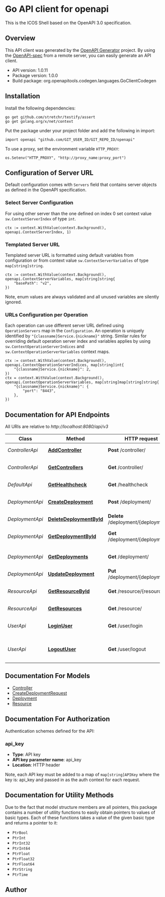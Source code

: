 # Go API client for openapi

This is the ICOS Shell based on the OpenAPI 3.0 specification.

## Overview
This API client was generated by the [OpenAPI Generator](https://openapi-generator.tech) project.  By using the [OpenAPI-spec](https://www.openapis.org/) from a remote server, you can easily generate an API client.

- API version: 1.0.11
- Package version: 1.0.0
- Build package: org.openapitools.codegen.languages.GoClientCodegen

## Installation

Install the following dependencies:

```shell
go get github.com/stretchr/testify/assert
go get golang.org/x/net/context
```

Put the package under your project folder and add the following in import:

```golang
import openapi "github.com/GIT_USER_ID/GIT_REPO_ID/openapi"
```

To use a proxy, set the environment variable `HTTP_PROXY`:

```golang
os.Setenv("HTTP_PROXY", "http://proxy_name:proxy_port")
```

## Configuration of Server URL

Default configuration comes with `Servers` field that contains server objects as defined in the OpenAPI specification.

### Select Server Configuration

For using other server than the one defined on index 0 set context value `sw.ContextServerIndex` of type `int`.

```golang
ctx := context.WithValue(context.Background(), openapi.ContextServerIndex, 1)
```

### Templated Server URL

Templated server URL is formatted using default variables from configuration or from context value `sw.ContextServerVariables` of type `map[string]string`.

```golang
ctx := context.WithValue(context.Background(), openapi.ContextServerVariables, map[string]string{
	"basePath": "v2",
})
```

Note, enum values are always validated and all unused variables are silently ignored.

### URLs Configuration per Operation

Each operation can use different server URL defined using `OperationServers` map in the `Configuration`.
An operation is uniquely identified by `"{classname}Service.{nickname}"` string.
Similar rules for overriding default operation server index and variables applies by using `sw.ContextOperationServerIndices` and `sw.ContextOperationServerVariables` context maps.

```golang
ctx := context.WithValue(context.Background(), openapi.ContextOperationServerIndices, map[string]int{
	"{classname}Service.{nickname}": 2,
})
ctx = context.WithValue(context.Background(), openapi.ContextOperationServerVariables, map[string]map[string]string{
	"{classname}Service.{nickname}": {
		"port": "8443",
	},
})
```

## Documentation for API Endpoints

All URIs are relative to *http://localhost:8080/api/v3*

Class | Method | HTTP request | Description
------------ | ------------- | ------------- | -------------
*ControllerApi* | [**AddController**](docs/ControllerApi.md#addcontroller) | **Post** /controller/ | Adds a new controller
*ControllerApi* | [**GetControllers**](docs/ControllerApi.md#getcontrollers) | **Get** /controller/ | Returns a list of controllers
*DefaultApi* | [**GetHealthcheck**](docs/DefaultApi.md#gethealthcheck) | **Get** /healthcheck | Health check
*DeploymentApi* | [**CreateDeployment**](docs/DeploymentApi.md#createdeployment) | **Post** /deployment/ | Creates a new deployment
*DeploymentApi* | [**DeleteDeploymentById**](docs/DeploymentApi.md#deletedeploymentbyid) | **Delete** /deployment/{deploymentId} | Deletes a deployment
*DeploymentApi* | [**GetDeploymentById**](docs/DeploymentApi.md#getdeploymentbyid) | **Get** /deployment/{deploymentId} | Find deployment by ID
*DeploymentApi* | [**GetDeployments**](docs/DeploymentApi.md#getdeployments) | **Get** /deployment/ | Returns a list of deployments
*DeploymentApi* | [**UpdateDeployment**](docs/DeploymentApi.md#updatedeployment) | **Put** /deployment/{deploymentId} | Updates a deployment
*ResourceApi* | [**GetResourceById**](docs/ResourceApi.md#getresourcebyid) | **Get** /resource/{resourceId} | Find resource by ID
*ResourceApi* | [**GetResources**](docs/ResourceApi.md#getresources) | **Get** /resource/ | Returns a list of resources
*UserApi* | [**LoginUser**](docs/UserApi.md#loginuser) | **Get** /user/login | Logs user into the system
*UserApi* | [**LogoutUser**](docs/UserApi.md#logoutuser) | **Get** /user/logout | Logs out current logged in user session


## Documentation For Models

 - [Controller](docs/Controller.md)
 - [CreateDeploymentRequest](docs/CreateDeploymentRequest.md)
 - [Deployment](docs/Deployment.md)
 - [Resource](docs/Resource.md)


## Documentation For Authorization


Authentication schemes defined for the API:
### api_key

- **Type**: API key
- **API key parameter name**: api_key
- **Location**: HTTP header

Note, each API key must be added to a map of `map[string]APIKey` where the key is: api_key and passed in as the auth context for each request.


## Documentation for Utility Methods

Due to the fact that model structure members are all pointers, this package contains
a number of utility functions to easily obtain pointers to values of basic types.
Each of these functions takes a value of the given basic type and returns a pointer to it:

* `PtrBool`
* `PtrInt`
* `PtrInt32`
* `PtrInt64`
* `PtrFloat`
* `PtrFloat32`
* `PtrFloat64`
* `PtrString`
* `PtrTime`

## Author



